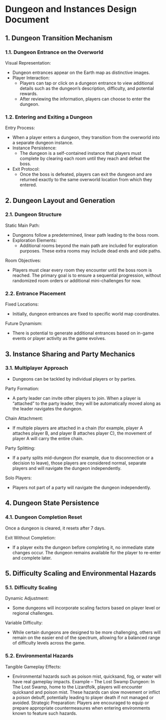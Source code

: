 # Dungeon and Instances Design Document

## 1. Dungeon Transition Mechanism

### 1.1. Dungeon Entrance on the Overworld

Visual Representation:

- Dungeon entrances appear on the Earth map as distinctive images.
- Player Interaction:
  - Players can tap or click on a dungeon entrance to view additional details such as the dungeon’s description, difficulty, and potential rewards.
  - After reviewing the information, players can choose to enter the dungeon.

### 1.2. Entering and Exiting a Dungeon

Entry Process:

- When a player enters a dungeon, they transition from the overworld into a separate dungeon instance.
- Instance Persistence:
  - The dungeon is a self-contained instance that players must complete by clearing each room until they reach and defeat the boss.
- Exit Protocol:
  - Once the boss is defeated, players can exit the dungeon and are returned exactly to the same overworld location from which they entered.

## 2. Dungeon Layout and Generation

### 2.1. Dungeon Structure

Static Main Path:

- Dungeons follow a predetermined, linear path leading to the boss room.
- Exploration Elements:
  - Additional rooms beyond the main path are included for exploration purposes. These extra rooms may include dead ends and side paths.

Room Objectives:

- Players must clear every room they encounter until the boss room is reached. The primary goal is to ensure a sequential progression, without randomized room orders or additional mini-challenges for now.

### 2.2. Entrance Placement

Fixed Locations:

- Initially, dungeon entrances are fixed to specific world map coordinates.

Future Dynamism:

- There is potential to generate additional entrances based on in-game events or player activity as the game evolves.

## 3. Instance Sharing and Party Mechanics

### 3.1. Multiplayer Approach

- Dungeons can be tackled by individual players or by parties.

Party Formation:

- A party leader can invite other players to join. When a player is “attached” to the party leader, they will be automatically moved along as the leader navigates the dungeon.

Chain Attachment:

- If multiple players are attached in a chain (for example, player A attaches player B, and player B attaches player C), the movement of player A will carry the entire chain.

Party Splitting:

- If a party splits mid-dungeon (for example, due to disconnection or a decision to leave), those players are considered normal, separate players and will navigate the dungeon independently.

Solo Players:

- Players not part of a party will navigate the dungeon independently.


## 4. Dungeon State Persistence

### 4.1. Dungeon Completion Reset

Once a dungeon is cleared, it resets after 7 days.

Exit Without Completion:

- If a player exits the dungeon before completing it, no immediate state changes occur. The dungeon remains available for the player to re-enter and complete later.

## 5. Difficulty Scaling and Environmental Hazards

### 5.1. Difficulty Scaling

Dynamic Adjustment:

- Some dungeons will incorporate scaling factors based on player level or regional challenges.

Variable Difficulty:

- While certain dungeons are designed to be more challenging, others will remain on the easier end of the spectrum, allowing for a balanced range of difficulty levels across the game.

### 5.2. Environmental Hazards

Tangible Gameplay Effects:

- Environmental hazards such as poison mist, quicksand, fog, or water will have real gameplay impacts.
Example – The Lost Swamp Dungeon:
In The Lost Swamp, home to the Lizardfolk, players will encounter quicksand and poison mist. These hazards can slow movement or inflict a poison debuff, potentially leading to player death if not managed or avoided.
Strategic Preparation:
Players are encouraged to equip or prepare appropriate countermeasures when entering environments known to feature such hazards.